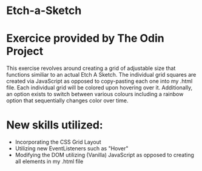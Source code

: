 # Etch-a-Sketch
# Exercice provided by The Odin Project

This exercise revolves around creating a grid of adjustable size that functions similiar to an actual Etch A Sketch.
The individual grid squares are created via JavaScript as opposed to copy-pasting each one into my .html file.
Each individual grid will be colored upon hovering over it.
Additionally, an option exists to switch between various colours including a rainbow option that sequentially changes color over time.

# New skills utilized:
- Incorporating the CSS Grid Layout
- Utilizing new EventListeners such as "Hover"
- Modifying the DOM utilizing (Vanilla) JavaScript as opposed to creating all elements in my .html file
